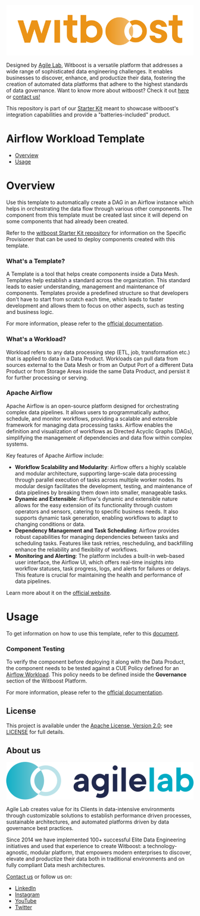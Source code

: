 <p align="center">
    <a href="https://www.witboost.com/">
        <img src="docs/img/witboost_logo.svg" alt="witboost" width=600>
    </a>
</p>

Designed by [Agile Lab](https://www.agilelab.it/), Witboost is a versatile platform that addresses a wide range of sophisticated data engineering challenges. It enables businesses to discover, enhance, and productize their data, fostering the creation of automated data platforms that adhere to the highest standards of data governance. Want to know more about witboost? Check it out [here](https://witboost.com/platform) or [contact us!](https://witboost.com/contact-us)

This repository is part of our [Starter Kit](https://github.com/agile-lab-dev/witboost-starter-kit) meant to showcase witboost's integration capabilities and provide a "batteries-included" product.


# Airflow Workload Template

- [Overview](#overview)
- [Usage](#usage)

# Overview

Use this template to automatically create a DAG in an Airflow instance which helps in orchestrating the data flow through various other components. The component from this template must be created last since it will depend on some components that had already been created.

Refer to the [witboost Starter Kit repository](https://github.com/agile-lab-dev/witboost-starter-kit) for information on the Specific Provisioner that can be used to deploy components created with this template.


### What's a Template?

A Template is a tool that helps create components inside a Data Mesh. Templates help establish a standard across the organization. This standard leads to easier understanding, management and maintenance of components. Templates provide a predefined structure so that developers don't have to start from scratch each time, which leads to faster development and allows them to focus on other aspects, such as testing and business logic.

For more information, please refer to the [official documentation](https://docs.witboost.agilelab.it/docs/p1_user/p6_advanced/p6_1_templates/#getting-started).


### What's a Workload?

Workload refers to any data processing step (ETL, job, transformation etc.) that is applied to data in a Data Product. Workloads can pull data from sources external to the Data Mesh or from an Output Port of a different Data Product or from Storage Areas inside the same Data Product, and persist it for further processing or serving.


### Apache Airflow

Apache Airflow is an open-source platform designed for orchestrating complex data pipelines. It allows users to programmatically author, schedule, and monitor workflows, providing a scalable and extensible framework for managing data processing tasks. Airflow enables the definition and visualization of workflows as Directed Acyclic Graphs (DAGs), simplifying the management of dependencies and data flow within complex systems.

Key features of Apache Airflow include:

- **Workflow Scalability and Modularity**: Airflow offers a highly scalable and modular architecture, supporting large-scale data processing through parallel execution of tasks across multiple worker nodes. Its modular design facilitates the development, testing, and maintenance of data pipelines by breaking them down into smaller, manageable tasks.
- **Dynamic and Extensible**: Airflow's dynamic and extensible nature allows for the easy extension of its functionality through custom operators and sensors, catering to specific business needs. It also supports dynamic task generation, enabling workflows to adapt to changing conditions or data.
- **Dependency Management and Task Scheduling**: Airflow provides robust capabilities for managing dependencies between tasks and scheduling tasks. Features like task retries, rescheduling, and backfilling enhance the reliability and flexibility of workflows.
- **Monitoring and Alerting**: The platform includes a built-in web-based user interface, the Airflow UI, which offers real-time insights into workflow statuses, task progress, logs, and alerts for failures or delays. This feature is crucial for maintaining the health and performance of data pipelines.

Learn more about it on the [official website](https://airflow.apache.org/docs/apache-airflow/stable/index.html).

# Usage

To get information on how to use this template, refer to this [document](./docs/index.md).

### Component Testing

To verify the component before deploying it along with the Data Product, the component needs to be tested against a CUE Policy defined for an [Airflow Workload](./policies/airflow.cue). This policy needs to be defined inside the **Governance** section of the Witboost Platform.

For more information, please refer to the [official documentation](https://docs.witboost.agilelab.it/docs/p1_user/p5_managing_policies/p5_1_overview).


## License

This project is available under the [Apache License, Version 2.0](https://opensource.org/licenses/Apache-2.0); see [LICENSE](LICENSE) for full details.

## About us

<p align="center">
    <a href="https://www.agilelab.it">
        <img src="docs/img/agilelab_logo.svg" alt="Agile Lab" width=600>
    </a>
</p>

Agile Lab creates value for its Clients in data-intensive environments through customizable solutions to establish performance driven processes, sustainable architectures, and automated platforms driven by data governance best practices.

Since 2014 we have implemented 100+ successful Elite Data Engineering initiatives and used that experience to create Witboost: a technology-agnostic, modular platform, that empowers modern enterprises to discover, elevate and productize their data both in traditional environments and on fully compliant Data mesh architectures.

[Contact us](https://www.agilelab.it/contacts) or follow us on:
- [LinkedIn](https://www.linkedin.com/company/agile-lab/)
- [Instagram](https://www.instagram.com/agilelab_official/)
- [YouTube](https://www.youtube.com/channel/UCTWdhr7_4JmZIpZFhMdLzAA)
- [Twitter](https://twitter.com/agile__lab)
